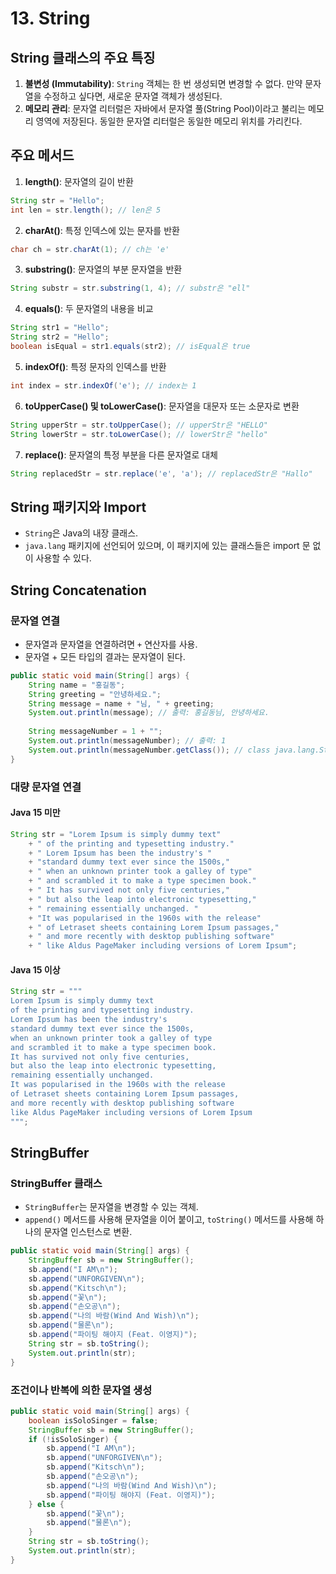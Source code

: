 # 13. String

## String 클래스의 주요 특징
1. **불변성 (Immutability)**: `String` 객체는 한 번 생성되면 변경할 수 없다. 만약 문자열을 수정하고 싶다면, 새로운 문자열 객체가 생성된다.
2. **메모리 관리**: 문자열 리터럴은 자바에서 문자열 풀(String Pool)이라고 불리는 메모리 영역에 저장된다. 동일한 문자열 리터럴은 동일한 메모리 위치를 가리킨다.

## 주요 메서드
1. **length()**: 문자열의 길이 반환
     
```java
String str = "Hello";
int len = str.length(); // len은 5
```

2. **charAt()**: 특정 인덱스에 있는 문자를 반환

```java
char ch = str.charAt(1); // ch는 'e'
```

3. **substring()**: 문자열의 부분 문자열을 반환

```java
String substr = str.substring(1, 4); // substr은 "ell"
```

4. **equals()**: 두 문자열의 내용을 비교

```java
String str1 = "Hello";
String str2 = "Hello";
boolean isEqual = str1.equals(str2); // isEqual은 true
```

5. **indexOf()**: 특정 문자의 인덱스를 반환

```java
int index = str.indexOf('e'); // index는 1
```
6. **toUpperCase() 및 toLowerCase()**: 문자열을 대문자 또는 소문자로 변환

```java
String upperStr = str.toUpperCase(); // upperStr은 "HELLO"
String lowerStr = str.toLowerCase(); // lowerStr은 "hello"
```

7. **replace()**: 문자열의 특정 부분을 다른 문자열로 대체

```java
String replacedStr = str.replace('e', 'a'); // replacedStr은 "Hallo"
```

## String 패키지와 Import
- `String`은 Java의 내장 클래스.
- `java.lang` 패키지에 선언되어 있으며, 이 패키지에 있는 클래스들은 import 문 없이 사용할 수 있다.

## String Concatenation

### 문자열 연결
- 문자열과 문자열을 연결하려면 `+` 연산자를 사용.
- 문자열 + 모든 타입의 결과는 문자열이 된다.

```java
public static void main(String[] args) {
    String name = "홍길동";
    String greeting = "안녕하세요.";
    String message = name + "님, " + greeting;
    System.out.println(message); // 출력: 홍길동님, 안녕하세요.
    
    String messageNumber = 1 + "";
    System.out.println(messageNumber); // 출력: 1
    System.out.println(messageNumber.getClass()); // class java.lang.String
}
```

### 대량 문자열 연결

#### Java 15 미만

```java
String str = "Lorem Ipsum is simply dummy text"
    + " of the printing and typesetting industry."
    + " Lorem Ipsum has been the industry's "
    + "standard dummy text ever since the 1500s,"
    + " when an unknown printer took a galley of type"
    + " and scrambled it to make a type specimen book."
    + " It has survived not only five centuries,"
    + " but also the leap into electronic typesetting,"
    + " remaining essentially unchanged. "
    + "It was popularised in the 1960s with the release"
    + " of Letraset sheets containing Lorem Ipsum passages,"
    + " and more recently with desktop publishing software"
    + " like Aldus PageMaker including versions of Lorem Ipsum";
```

#### Java 15 이상

```java
String str = """
Lorem Ipsum is simply dummy text 
of the printing and typesetting industry. 
Lorem Ipsum has been the industry's 
standard dummy text ever since the 1500s, 
when an unknown printer took a galley of type 
and scrambled it to make a type specimen book. 
It has survived not only five centuries, 
but also the leap into electronic typesetting, 
remaining essentially unchanged. 
It was popularised in the 1960s with the release 
of Letraset sheets containing Lorem Ipsum passages, 
and more recently with desktop publishing software 
like Aldus PageMaker including versions of Lorem Ipsum
""";
```

## StringBuffer

### StringBuffer 클래스
- `StringBuffer`는 문자열을 변경할 수 있는 객체.
- `append()` 메서드를 사용해 문자열을 이어 붙이고, `toString()` 메서드를 사용해 하나의 문자열 인스턴스로 변환.

```java
public static void main(String[] args) {
    StringBuffer sb = new StringBuffer();
    sb.append("I AM\n");
    sb.append("UNFORGIVEN\n");
    sb.append("Kitsch\n");
    sb.append("꽃\n");
    sb.append("손오공\n");
    sb.append("나의 바람(Wind And Wish)\n");
    sb.append("물론\n");
    sb.append("파이팅 해야지 (Feat. 이영지)");
    String str = sb.toString();
    System.out.println(str);
}
```

### 조건이나 반복에 의한 문자열 생성

```java
public static void main(String[] args) {
    boolean isSoloSinger = false;
    StringBuffer sb = new StringBuffer();
    if (!isSoloSinger) {
        sb.append("I AM\n");
        sb.append("UNFORGIVEN\n");
        sb.append("Kitsch\n");
        sb.append("손오공\n");
        sb.append("나의 바람(Wind And Wish)\n");
        sb.append("파이팅 해야지 (Feat. 이영지)");
    } else {
        sb.append("꽃\n");
        sb.append("물론\n");
    }
    String str = sb.toString();
    System.out.println(str);
}
```
